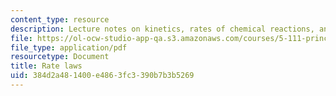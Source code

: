 ```yaml
---
content_type: resource
description: Lecture notes on kinetics, rates of chemical reactions, and rate law.
file: https://ol-ocw-studio-app-qa.s3.amazonaws.com/courses/5-111-principles-of-chemical-science-fall-2008/384d2a481400e4863fc3390b7b3b5269_lecnotes31.pdf
file_type: application/pdf
resourcetype: Document
title: Rate laws
uid: 384d2a48-1400-e486-3fc3-390b7b3b5269
---
```

